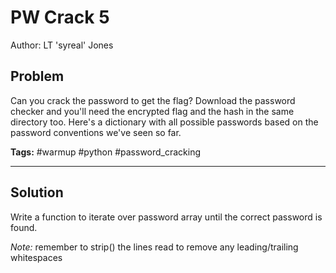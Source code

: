 # PW Crack 5

Author: LT 'syreal' Jones

## Problem

Can you crack the password to get the flag? Download the password checker and you'll need the encrypted flag and the hash in the same directory too. Here's a dictionary with all possible passwords based on the password conventions we've seen so far.

**Tags:** #warmup #python #password_cracking

---

## Solution

Write a function to iterate over password array until the correct password is found.

_Note:_ remember to strip() the lines read to remove any leading/trailing whitespaces
